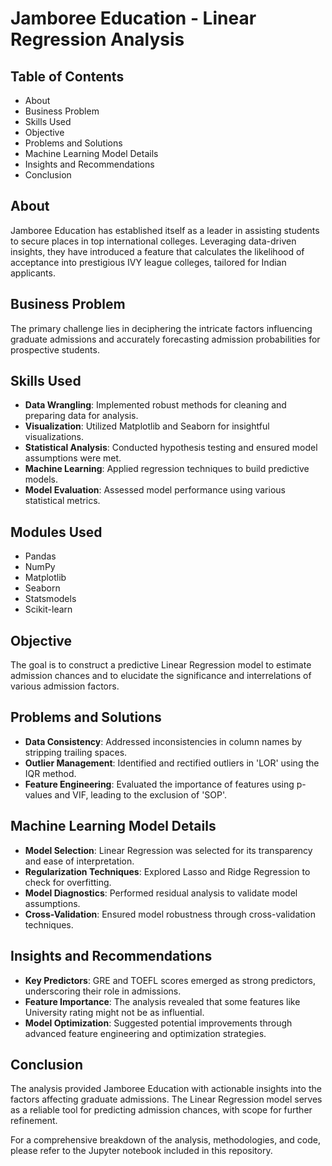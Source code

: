 # Jamboree Education - Linear Regression Analysis

## Table of Contents
- About
- Business Problem
- Skills Used
- Objective
- Problems and Solutions
- Machine Learning Model Details
- Insights and Recommendations
- Conclusion

## About
Jamboree Education has established itself as a leader in assisting students to secure places in top international colleges. Leveraging data-driven insights, they have introduced a feature that calculates the likelihood of acceptance into prestigious IVY league colleges, tailored for Indian applicants.

## Business Problem
The primary challenge lies in deciphering the intricate factors influencing graduate admissions and accurately forecasting admission probabilities for prospective students.

## Skills Used
- **Data Wrangling**: Implemented robust methods for cleaning and preparing data for analysis.
- **Visualization**: Utilized Matplotlib and Seaborn for insightful visualizations.
- **Statistical Analysis**: Conducted hypothesis testing and ensured model assumptions were met.
- **Machine Learning**: Applied regression techniques to build predictive models.
- **Model Evaluation**: Assessed model performance using various statistical metrics.

## Modules Used
- Pandas
- NumPy
- Matplotlib
- Seaborn
- Statsmodels
- Scikit-learn

## Objective
The goal is to construct a predictive Linear Regression model to estimate admission chances and to elucidate the significance and interrelations of various admission factors.

## Problems and Solutions
- **Data Consistency**: Addressed inconsistencies in column names by stripping trailing spaces.
- **Outlier Management**: Identified and rectified outliers in 'LOR' using the IQR method.
- **Feature Engineering**: Evaluated the importance of features using p-values and VIF, leading to the exclusion of 'SOP'.

## Machine Learning Model Details
- **Model Selection**: Linear Regression was selected for its transparency and ease of interpretation.
- **Regularization Techniques**: Explored Lasso and Ridge Regression to check for overfitting.
- **Model Diagnostics**: Performed residual analysis to validate model assumptions.
- **Cross-Validation**: Ensured model robustness through cross-validation techniques.

## Insights and Recommendations
- **Key Predictors**: GRE and TOEFL scores emerged as strong predictors, underscoring their role in admissions.
- **Feature Importance**: The analysis revealed that some features like University rating might not be as influential.
- **Model Optimization**: Suggested potential improvements through advanced feature engineering and optimization strategies.

## Conclusion
The analysis provided Jamboree Education with actionable insights into the factors affecting graduate admissions. The Linear Regression model serves as a reliable tool for predicting admission chances, with scope for further refinement.

For a comprehensive breakdown of the analysis, methodologies, and code, please refer to the Jupyter notebook included in this repository.
